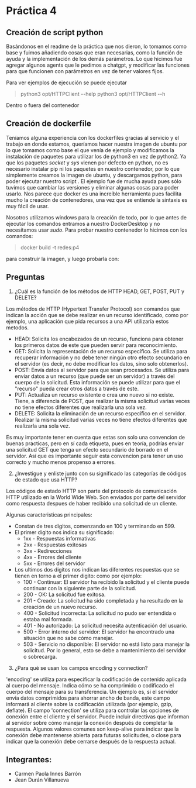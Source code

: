 # Práctica 4

## Creación de script python
Basándonos en el readme de la práctica que nos dieron, lo tomamos como base y fuimos añadiendo cosas que eran necesarias, como la función de ayuda y la implementación de los demás parámetros. Lo que hicimos fue agregar algunos agents que le pedimos a chatgpt, y modificar las funciones para que funcionen con parámetros en vez de tener valores fijos.

Para ver ejemplos de ejecución se puede ejecutar 

> python3 opt/HTTPClient --help
> python3 opt/HTTPClient --h

Dentro o fuera del contenedor


## Creación de dockerfile

Teníamos alguna experiencia con los dockerfiles gracias al servicio y el trabajo en donde estamos, queríamos hacer nuestra imagen de ubuntu por lo que tomamos como base el que venía de ejemplo y modificamos la instalación de paquetes para utilizar los de python3 en vez de python2. Ya que los paquetes _socket_ y _sys_ vienen por defecto en python, no es necesario instalar pip ni los paquetes en nuestro contenedor, por lo que simplemente creamos la imagen de ubuntu, y descargamos python, para poder ejecutar nuestro script . El ejemplo fue de mucha ayuda pues sólo tuvimos que cambiar las versiones y eliminar algunas cosas para poder usarlo. Nos parece que docker es una increíble herramienta pues facilita mucho la creación de contenedores, una vez que se entiende la sintaxis es muy fácil de usar.

Nosotros utilizamos windows para la creación de todo, por lo que antes de ejecutar los comandos entramos a nuestro DockerDesktop y no necesitamos usar _sudo_. Para probar nuestro contenedor lo hicimos con los comandos:

> docker build -t redes:p4

para construir la imagen, y luego probarla con:

> 

## Preguntas

1. ¿Cuál es la función de los métodos de HTTP HEAD, GET, POST, PUT y DELETE?

Los métodos de HTTP (Hypertext Transfer Protocol) son comandos que indican la acción que se debe realizar en un recurso identificado, como por ejemplo, una aplicación que pida recursos a una API utilizaría estos metodos. 

- HEAD: Solicita los encabezados de un recurso, funciona para obtener los primeros datos de este que pueden servir para reconocimiento. 
- GET: Solicita la representación de un recurso específico. Se utiliza para recuperar información y no debe tener ningún otro efecto secundario en el servidor (es decir, no debe modificar los datos, sino solo obtenerlos).
- POST: Envía datos al servidor para que sean procesados. Se utiliza para enviar datos a un recurso (que puede ser un servidor) a través del cuerpo de la solicitud. Esta información se puede utilizar para que el "recurso" pueda crear otros datos a través de este.
- PUT: Actualiza un recurso existente o crea uno nuevo si no existe. Tiene, a diferencia de POST, que realizar la misma solicitud varias veces no tiene efectos diferentes que realizarla una sola vez.
- DELETE: Solicita la eliminación de un recurso específico en el servidor. Realizar la misma solicitud varias veces no tiene efectos diferentes que realizarla una sola vez.

Es muy importante tener en cuenta que estas son solo una convencion de buenas practicas, pero en sí cada etiqueta, pues en teoría, podrías enviar una solicitud GET que tenga un efecto secundario de borrado en el servidor. Así que es importante seguir esta convencion para tener un uso correcto y mucho menos propenso a errores.


2. ¿Investigue y enliste junto con su significado las categorías de códigos de estado que usa HTTP?

Los códigos de estado HTTP son parte del protocolo de comunicación HTTP utilizado en la World Wide Web. Son enviados por parte del servidor como respuesta despues de haber recibido una solicitud de un cliente.

Algunas caracteristicas principales:

- Constan de tres digitos, comenzando en 100 y terminando en 599.
- El primer digito nos indica su significado:
  - 1xx - Respuestas informativas
  - 2xx - Respuestas exitosas
  - 3xx - Redirecciones
  - 4xx - Errores del cliente
  - 5xx - Errores del servidor
- Los ultimos dos digitos nos indican las diferentes respuestas que se tienen en torno a el primer digito: como por ejemplo:
  - 100 - Continuar: El servidor ha recibido la solicitud y el cliente puede continuar con la siguiente parte de la solicitud.
  - 200 - OK: La solicitud fue exitosa.
  - 201 - Creado: La solicitud ha sido completada y ha resultado en la creación de un nuevo recurso.
  - 400 - Solicitud incorrecta: La solicitud no pudo ser entendida o estaba mal formada.
  - 401 - No autorizado: La solicitud necesita autenticación del usuario.
  - 500 - Error interno del servidor: El servidor ha encontrado una situación que no sabe cómo manejar.
  - 503 - Servicio no disponible: El servidor no está listo para manejar la solicitud. Por lo general, esto se debe a mantenimiento del servidor o sobrecarga.

3. ¿Para qué se usan los campos encoding y connection?

'encoding' se utiliza para especificar la codificación de contenido aplicada al cuerpo del mensaje. Indica cómo se ha comprimido o codificado el cuerpo del mensaje para su transferencia. Un ejemplo es, si el servidor envía datos comprimidos para ahorrar ancho de banda, este campo informará al cliente sobre la codificación utilizada (por ejemplo, gzip, deflate). El campo 'connection' se utiliza para controlar las opciones de conexión entre el cliente y el servidor. Puede incluir directivas que informan al servidor sobre cómo manejar la conexión después de completar la respuesta.  Algunos valores comunes son keep-alive para indicar que la conexión debe mantenerse abierta para futuras solicitudes, o close para indicar que la conexión debe cerrarse después de la respuesta actual.


## Integrantes:
  - Carmen Paola Innes Barrón
  - Jean Durán Villanueva

